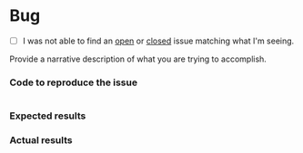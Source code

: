 # Bug
 - [ ] I was not able to find an [open](https://github.com/maspeng/docker-hub-travis-conditions/issues?q=is%3Aopen) or [closed](https://github.com/maspeng/docker-hub-travis-conditions/issues?q=is%3Aclosed) issue matching what I'm seeing.

Provide a narrative description of what you are trying to accomplish.

### Code to reproduce the issue

<!-- Please provide the minimum code necessary to recreate the issue -->

```php
```

### Expected results

<!-- What do you think should have happened? -->

### Actual results

<!-- What did you actually observe? -->
